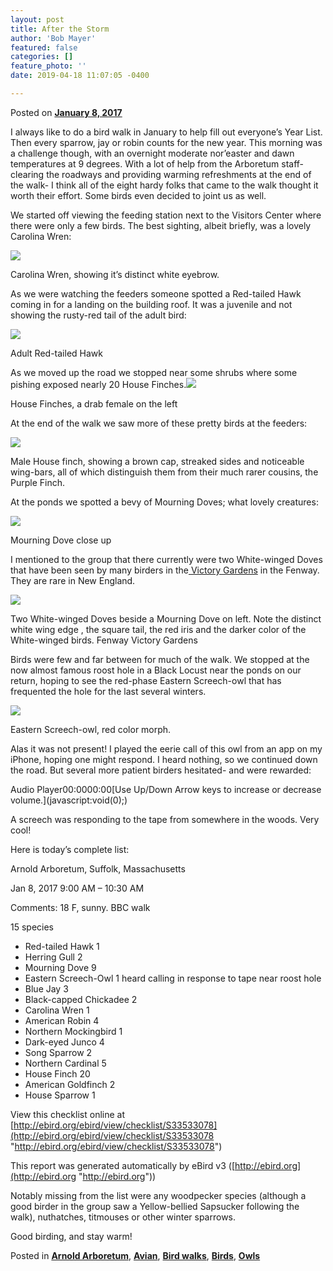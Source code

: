 ```yaml
---
layout: post
title: After the Storm
author: 'Bob Mayer'
featured: false
categories: []
feature_photo: ''
date: 2019-04-18 11:07:05 -0400

---
```

Posted on [**January 8, 2017**](https://web.archive.org/web/20171114004038/http://www.arbotopia.com/after-the-storm/ "9:31 pm")

I always like to do a bird walk in January to help fill out everyone’s Year List. Then every sparrow, jay or robin counts for the new year. This morning was a challenge though, with an overnight moderate nor’easter and dawn temperatures at 9 degrees. With a lot of help from the Arboretum staff- clearing the roadways and providing warming refreshments at the end of the walk- I think all of the eight hardy folks that came to the walk thought it worth their effort. Some birds even decided to joint us as well.

We started off viewing the feeding station next to the Visitors Center where there were only a few birds. The best sighting, albeit briefly, was a lovely Carolina Wren:

![](/images/P1010002.jpg)

Carolina Wren, showing it’s distinct white eyebrow.

As we were watching the feeders someone spotted a Red-tailed Hawk coming in for a landing on the building roof. It was a juvenile and not showing the rusty-red tail of the adult bird:

![](/images/P1010022-1.jpg)

Adult Red-tailed Hawk

As we moved up the road we stopped near some shrubs where some pishing exposed nearly 20 House Finches.![](/images/P1070169.jpg)

House Finches, a drab female on the left

At the end of the walk we saw more of these pretty birds at the feeders:

![](/images/P1090424.jpg)

Male House finch, showing a brown cap, streaked sides and noticeable wing-bars, all of which distinguish them from their much rarer cousins, the Purple Finch.

At the ponds we spotted a bevy of Mourning Doves; what lovely creatures:

![](/images/P1030637.jpg)

Mourning Dove close up

I mentioned to the group that there currently were two White-winged Doves that have been seen by many birders in the[ Victory Gardens](https://web.archive.org/web/20171114004038/http://fenwayvictorygardens.org/gardens/) in the Fenway. They are rare in New England.

![](/images/P1150292.jpg)

Two White-winged Doves beside a Mourning Dove on left. Note the distinct white wing edge , the square tail, the red iris and the darker color of the White-winged birds. Fenway Victory Gardens

Birds were few and far between for much of the walk. We stopped at the now almost famous roost hole in a Black Locust near the ponds on our return, hoping to see the red-phase Eastern Screech-owl that has frequented the hole for the last several winters.

![](/images/P1070921-1.jpg)

Eastern Screech-owl, red color morph.

Alas it was not present! I played the eerie call of this owl from an app on my iPhone, hoping one might respond. I heard nothing, so we continued down the road. But several more patient birders hesitated- and were rewarded:

Audio Player00:0000:00\[Use Up/Down Arrow keys to increase or decrease volume.\](javascript:void(0);)

A screech was responding to the tape from somewhere in the woods. Very cool!

Here is today’s complete list:

Arnold Arboretum, Suffolk, Massachusetts

Jan 8, 2017 9:00 AM – 10:30 AM

Comments: 18 F, sunny. BBC walk

15 species

* Red-tailed Hawk 1
* Herring Gull 2
* Mourning Dove 9
* Eastern Screech-Owl 1 heard calling in response to tape near roost hole
* Blue Jay 3
* Black-capped Chickadee 2
* Carolina Wren 1
* American Robin 4
* Northern Mockingbird 1
* Dark-eyed Junco 4
* Song Sparrow 2
* Northern Cardinal 5
* House Finch 20
* American Goldfinch 2
* House Sparrow 1

View this checklist online at [http://ebird.org/ebird/view/checklist/S33533078](http://ebird.org/ebird/view/checklist/S33533078 "http://ebird.org/ebird/view/checklist/S33533078")

This report was generated automatically by eBird v3 ([http://ebird.org](http://ebird.org "http://ebird.org"))

Notably missing from the list were any woodpecker species (although a good birder in the group saw a Yellow-bellied Sapsucker following the walk), nuthatches, titmouses or other winter sparrows.

Good birding, and stay warm!

Posted in [**Arnold Arboretum**](https://web.archive.org/web/20171114004038/http://www.arbotopia.com/category/arboretum/), [**Avian**](https://web.archive.org/web/20171114004038/http://www.arbotopia.com/category/avian/), [**Bird walks**](https://web.archive.org/web/20171114004038/http://www.arbotopia.com/category/bird-walks/), [**Birds**](https://web.archive.org/web/20171114004038/http://www.arbotopia.com/category/birds/), [**Owls**](https://web.archive.org/web/20171114004038/http://www.arbotopia.com/category/owls/)
